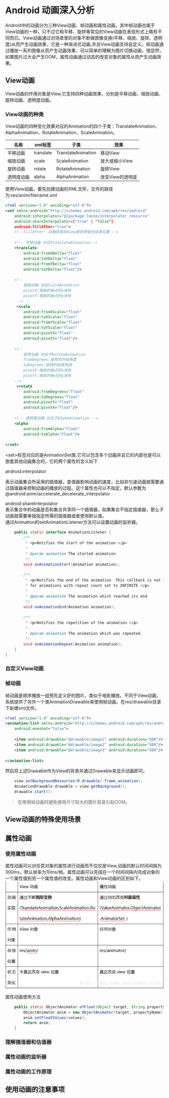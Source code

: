 # Android 动画深入分析

Android中的动画分为三种View动画、帧动画和属性动画，其中帧动画也属于View动画的一种，只不过它和平移、旋转等常见的View动画在表现形式上略有不同而已。View动画通过对场景里的对象不断做图像变换(平移、缩放、旋转、透明度)从而产生动画效果，它是一种渐进式动画,并且View动画支持自定义。帧动画通过播放一系列图像从而产生动画效果，可以简单的理解为图片切换动画，很显然，如果图片过大会产生OOM，属性动画通过动态的改变对象的属性从而产生动画效果。

## View动画
View动画的作用对象是View,它支持四种动画效果，分别是平移动画、缩放动画、旋转动画、透明度动画。

### View动画的种类
View动画的四种变化效果对应的Animation的四个子类：TranslateAnimation、AlphaAnimation、RotateAnimation、ScaleAnimation。

|   名称       | xml标签        | 子类                |   效果
|  ----        |  ----      |----                 |   ----
| 平移动画      | translate  | TranslateAnimation  | 移动View 
| 缩放动画      | scale      |ScaleAnimation       | 放大或缩小View
| 旋转动画      | rotate     |RotateAnimation     | 旋转View
| 透明度动画    | alpha      |AlphaAnimation      | 改变View的透明度
使用View动画，要先创建动画的XML文件，文件的路径为:res/anim/filename.xml
``` xml
<?xml version="1.0" encoding="utf-8"?>
<set xmlns:android="http://schemas.android.com/apk/res/android"
    android:interpolator="@[package:]anim/interpolator_resource"
    android:shareInterpolator=["true" | "false"]
    android:fillAfter="true">
    <!--fillAfter: 动画结束后View是否停留在结束位置 -->
    
    <!-- 平移动画 对应TranslateAnimation-->
    <translate
        android:fromXDelta="float"
        android:toXDelta="float"
        android:fromYDelta="float"
        android:toYDelta="float"/>

    <!-- 
        缩放动画 对应ScaleAnimation
        pivotX:缩放的轴点的x坐标
        pivotY:缩放的轴点的y坐标
     -->
     <scale
        android:fromXScale="float"
        android:toXScale="float"
        android:fromYScale="float"
        android:toYScale="float"
        android:pivotX="float"
        android:pivotY="float"/>

    <!-- 
        旋转动画 对应于RotateAnimation 
        fromDegrees:旋转的开始角度
        toDegrees:旋转的结束角度
        pivotX:缩放的轴点的x坐标
        pivotY:缩放的轴点的y坐标
    -->
     <rotate
        android:fromDegrees="float"
        android:toDegrees="float"
        android:pivotY="float"
        android:pivotX="float"/>

    <!-- 透明度动画 对应于AlphaAnimation -->        
    <alpha 
        android:fromAlpha="float"
        android:toAlpha="float"/>

</set>

```
  &lt;set&gt;标签对应的是AnimationSet类,它可以包含多个动画并且它的内部也是可以嵌套其他动画集合的，它的两个属性的含义如下  

  android:interpolator  

表示动画集合所采用的插值器，差值器影响动画的速度，比如非匀速动画就需要通过插值器来控制动画的播放的过程。这个属性也可以不指定，默认参数为@android:anim/accelerate_decelerate_interpolator  

android:shareInterpolator  
表示集合中的动画是否和集合共享同一个插值器，如果集合不指定插值器，那么子动画就需要单独指定所需的插值器或者使用默认值。  
通过Animation的setAnimationListener方法可以设置动画的监听器。
``` java
    public static interface AnimationListener {
        /**
         * <p>Notifies the start of the animation.</p>
         *
         * @param animation The started animation.
         */
        void onAnimationStart(Animation animation);

        /**
         * <p>Notifies the end of the animation. This callback is not invoked
         * for animations with repeat count set to INFINITE.</p>
         *
         * @param animation The animation which reached its end.
         */
        void onAnimationEnd(Animation animation);

        /**
         * <p>Notifies the repetition of the animation.</p>
         *
         * @param animation The animation which was repeated.
         */
        void onAnimationRepeat(Animation animation);
    }
}

```

### 自定义View动画


### 帧动画
帧动画是顺序播放一组预先定义好的图片，类似于电影播放。不同于View动画，系统提供了另外一个类AnimationDrawable来使用帧动画。在res/drawable目录下新建xml文件。
``` xml
<?xml version="1.0" encoding="utf-8"?>
<animation-list xmlns:android="http://schemas.android.com/apk/res/android"
    android:oneshot="false">

    <item android:drawable="@drawable/image1" android:duration="500"/>
    <item android:drawable="@drawable/image2" android:duration="500"/>
    <item android:drawable="@drawable/image3" android:duration="500"/>

</animation-list>

```
然后将上述Drawable作为View的背景并通过Drawable来显示动画即可。
``` java
    view.setBackgroundResources(R.drawable/.frame_animation);
    AnimationDrawable drawable = view.getBackground();
    drawable.start();
```
> 在使用帧动画时避免使用尺寸较大的图片容易引起OOM。

## View动画的特殊使用场景

## 属性动画

### 使用属性动画
属性动画可以对任意对象的属性进行动画而不仅仅是View,动画的默认时间间隔为300ms，默认帧率为10ms/帧。属性动画可以完成在一个时间间隔内完成对象的一个属性值到另一个属性值的改变。属性动画和View动画的区别如下。
![View动画和属性动画的区别](image/anim.jpg)

属性动画使用方法
```java
    public static ObjectAnimator ofFloat(Object target, String propertyName, float... values) {
        ObjectAnimator anim = new ObjectAnimator(target, propertyName);
        anim.setFloatValues(values);
        return anim;
    }
```
### 理解插值器和估值器
### 属性动画的监听器
### 属性动画的工作原理


## 使用动画的注意事项












